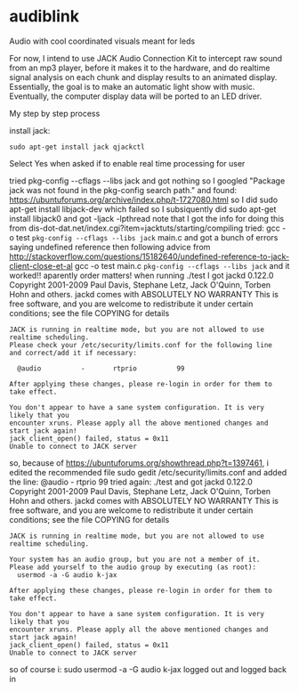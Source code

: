# audiblink
Audio with cool coordinated visuals meant for leds

For now, I intend to use JACK Audio Connection Kit to intercept raw sound from an mp3 player, 
before it makes it to the hardware, and do realtime signal analysis on each chunk and display results to an animated 
display.  Essentially, the goal is to make an automatic light show with music.  Eventually, the computer display data 
will be ported to an LED driver.


My step by step process

install jack:

	sudo apt-get install jack qjackctl

Select Yes when asked if to enable real time processing for user

tried
	pkg-config --cflags --libs jack
and got nothing so I googled "Package jack was not found in the pkg-config search path." and found: https://ubuntuforums.org/archive/index.php/t-1727080.html
so I did 
	sudo apt-get install libjack-dev
which failed so I subsiquently did
	  sudo apt-get install libjack0
and got
	-ljack -lpthread
note that I got the info for doing this from dis-dot-dat.net/index.cgi?item=jacktuts/starting/compiling
tried:
	gcc -o test `pkg-config --cflags --libs jack` main.c
and got a bunch of errors saying undefined reference <some jack function>
then following advice from http://stackoverflow.com/questions/15182640/undefined-reference-to-jack-client-close-et-al
	gcc -o test main.c `pkg-config --cflags --libs jack`
and it worked!! aparently order matters!
when running
	./test
I got
	jackd 0.122.0
	Copyright 2001-2009 Paul Davis, Stephane Letz, Jack O'Quinn, Torben Hohn and others.
	jackd comes with ABSOLUTELY NO WARRANTY
	This is free software, and you are welcome to redistribute it
	under certain conditions; see the file COPYING for details
	
	
	JACK is running in realtime mode, but you are not allowed to use realtime scheduling.
	Please check your /etc/security/limits.conf for the following line
	and correct/add it if necessary:
	
	  @audio          -       rtprio          99
	
	After applying these changes, please re-login in order for them to take effect.
	
	You don't appear to have a sane system configuration. It is very likely that you
	encounter xruns. Please apply all the above mentioned changes and start jack again!
	jack_client_open() failed, status = 0x11
	Unable to connect to JACK server
so, because of https://ubuntuforums.org/showthread.php?t=1397461, i edited the recommended file
	sudo gedit /etc/security/limits.conf
and added the line: @audio - rtprio 99
tried again:
	./test
and got
	jackd 0.122.0
	Copyright 2001-2009 Paul Davis, Stephane Letz, Jack O'Quinn, Torben Hohn and others.
	jackd comes with ABSOLUTELY NO WARRANTY
	This is free software, and you are welcome to redistribute it
	under certain conditions; see the file COPYING for details
	
	
	JACK is running in realtime mode, but you are not allowed to use realtime scheduling.
	
	Your system has an audio group, but you are not a member of it.
	Please add yourself to the audio group by executing (as root):
	  usermod -a -G audio k-jax
	
	After applying these changes, please re-login in order for them to take effect.
	
	You don't appear to have a sane system configuration. It is very likely that you
	encounter xruns. Please apply all the above mentioned changes and start jack again!
	jack_client_open() failed, status = 0x11
	Unable to connect to JACK server
so of course i:
	sudo usermod -a -G audio k-jax
logged out and logged back in
